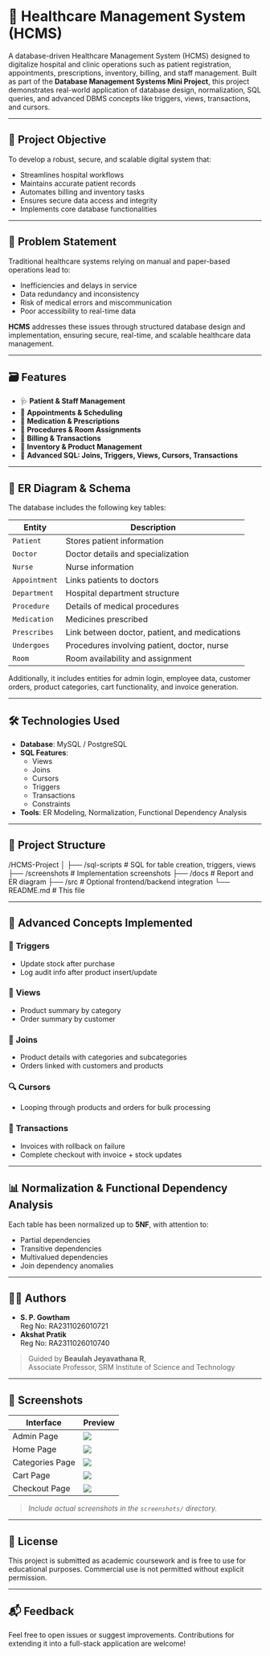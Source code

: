 # 🏥 Healthcare Management System (HCMS)

A database-driven Healthcare Management System (HCMS) designed to digitalize hospital and clinic operations such as patient registration, appointments, prescriptions, inventory, billing, and staff management. Built as part of the **Database Management Systems Mini Project**, this project demonstrates real-world application of database design, normalization, SQL queries, and advanced DBMS concepts like triggers, views, transactions, and cursors.

---

## 📌 Project Objective

To develop a robust, secure, and scalable digital system that:
- Streamlines hospital workflows
- Maintains accurate patient records
- Automates billing and inventory tasks
- Ensures secure data access and integrity
- Implements core database functionalities

---

## 🧠 Problem Statement

Traditional healthcare systems relying on manual and paper-based operations lead to:
- Inefficiencies and delays in service
- Data redundancy and inconsistency
- Risk of medical errors and miscommunication
- Poor accessibility to real-time data

**HCMS** addresses these issues through structured database design and implementation, ensuring secure, real-time, and scalable healthcare data management.

---

## 🗃️ Features

- 🩺 **Patient & Staff Management**  
- 📆 **Appointments & Scheduling**  
- 💊 **Medication & Prescriptions**  
- 🏥 **Procedures & Room Assignments**  
- 🧾 **Billing & Transactions**  
- 🛒 **Inventory & Product Management**  
- 🧪 **Advanced SQL: Joins, Triggers, Views, Cursors, Transactions**

---

## 🧩 ER Diagram & Schema

The database includes the following key tables:

| Entity | Description |
|--------|-------------|
| `Patient` | Stores patient information |
| `Doctor` | Doctor details and specialization |
| `Nurse` | Nurse information |
| `Appointment` | Links patients to doctors |
| `Department` | Hospital department structure |
| `Procedure` | Details of medical procedures |
| `Medication` | Medicines prescribed |
| `Prescribes` | Link between doctor, patient, and medications |
| `Undergoes` | Procedures involving patient, doctor, nurse |
| `Room` | Room availability and assignment |

Additionally, it includes entities for admin login, employee data, customer orders, product categories, cart functionality, and invoice generation.

---

## 🛠️ Technologies Used

- **Database**: MySQL / PostgreSQL  
- **SQL Features**:  
  - Views  
  - Joins  
  - Cursors  
  - Triggers  
  - Transactions  
  - Constraints  
- **Tools**: ER Modeling, Normalization, Functional Dependency Analysis

---

## 📂 Project Structure

/HCMS-Project
│
├── /sql-scripts # SQL for table creation, triggers, views
├── /screenshots # Implementation screenshots
├── /docs # Report and ER diagram
├── /src # Optional frontend/backend integration
└── README.md # This file


---

## 🔐 Advanced Concepts Implemented

### 🔁 **Triggers**
- Update stock after purchase
- Log audit info after product insert/update

### 🧾 **Views**
- Product summary by category
- Order summary by customer

### 🔗 **Joins**
- Product details with categories and subcategories
- Orders linked with customers and products

### 🔍 **Cursors**
- Looping through products and orders for bulk processing

### 🧪 **Transactions**
- Invoices with rollback on failure
- Complete checkout with invoice + stock updates

---

## 📊 Normalization & Functional Dependency Analysis

Each table has been normalized up to **5NF**, with attention to:
- Partial dependencies
- Transitive dependencies
- Multivalued dependencies
- Join dependency anomalies

---

## 🧑‍💻 Authors

- **S. P. Gowtham**  
  Reg No: RA2311026010721
- **Akshat Pratik**  
  Reg No: RA2311026010740

> Guided by **Beaulah Jeyavathana R**,  
> Associate Professor, SRM Institute of Science and Technology

---

## 📸 Screenshots

| Interface | Preview |
|----------|---------|
| Admin Page | ![](screenshots/admin_page.png) |
| Home Page | ![](screenshots/home_page.png) |
| Categories Page | ![](screenshots/categories.png) |
| Cart Page | ![](screenshots/cart.png) |
| Checkout Page | ![](screenshots/checkout.png) |

> _Include actual screenshots in the `screenshots/` directory._

---

## 📝 License

This project is submitted as academic coursework and is free to use for educational purposes. Commercial use is not permitted without explicit permission.

---

## 📬 Feedback

Feel free to open issues or suggest improvements. Contributions for extending it into a full-stack application are welcome!

